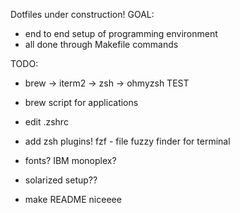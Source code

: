Dotfiles under construction!
GOAL:
- end to end setup of programming environment
- all done through Makefile commands

TODO:
- brew -> iterm2 -> zsh -> ohmyzsh TEST


- brew script for applications
- edit .zshrc
- add zsh plugins! fzf - file fuzzy finder for terminal
- fonts? IBM monoplex?
- solarized setup??
- make README niceeee
